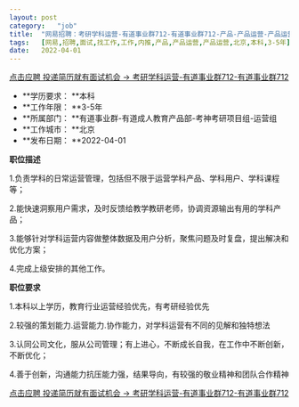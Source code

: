 ```yaml
---
layout:	post
category:	"job"
title:	"网易招聘：考研学科运营-有道事业群712-有道事业群712-产品-产品运营-产品运营-北京本科3-5年"
tags:	[网易,招聘,面试,找工作,工作,内推,产品,产品运营,产品运营,北京,本科,3-5年]
date:	2022-04-01
---
```


[点击应聘 投递简历就有面试机会 ->  考研学科运营-有道事业群712-有道事业群712](http://mobile.bole.netease.com/bole/boleDetail?id=38116&employeeId=346f03c3cda5f04c&key=all)



- **学历要求： **本科
- **工作年限： **3-5年
- **所属部门： **有道事业群-有道成人教育产品部-考神考研项目组-运营组
- **工作城市： **北京
- **发布日期： **2022-04-01



**职位描述**

1.负责学科的日常运营管理，包括但不限于运营学科产品、学科用户、学科课程等；

2.能快速洞察用户需求，及时反馈给教学教研老师，协调资源输出有用的学科产品；

3.能够针对学科运营内容做整体数据及用户分析，聚焦问题及时复盘，提出解决和优化方案；

4.完成上级安排的其他工作。&nbsp;



**职位要求**

1.本科以上学历，教育行业运营经验优先，有考研经验优先

2.较强的策划能力.运营能力.协作能力，对学科运营有不同的见解和独特想法

3.认同公司文化，服从公司管理；有上进心，不断成长自我，在工作中不断创新，不断优化；

4.善于创新，沟通能力抗压能力强，结果导向，有较强的敬业精神和团队合作精神



[点击应聘 投递简历就有面试机会 ->  考研学科运营-有道事业群712-有道事业群712](http://mobile.bole.netease.com/bole/boleDetail?id=38116&employeeId=346f03c3cda5f04c&key=all)
